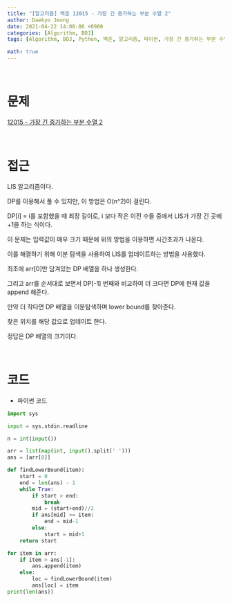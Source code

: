 ```yaml
---
title: "[알고리즘] 백준 12015 - 가장 긴 증가하는 부분 수열 2"
author: Daekyo Jeong
date: 2021-04-22 14:00:00 +0900
categories: [Algorithm, BOJ]
tags: [Algorithm, BOJ, Python, 백준, 알고리즘, 파이썬, 가장 긴 증가하는 부분 수열, 이분 탐색]

math: true
---
```



<br/>

# **문제**

[12015 - 가장 긴 증가하는 부분 수열 2](https://www.acmicpc.net/problem/12015)

<br/>

# **접근**

LIS 알고리즘이다.  

DP를 이용해서 풀 수 있지만, 이 방법은 O(n^2)이 걸린다.  

DP[i] = i를 포함했을 때 최장 길이로, i 보다 작은 이전 수들 중에서 LIS가 가장 긴 곳에 +1을 하는 식이다.  

이 문제는 입력값이 매우 크기 때문에 위의 방법을 이용하면 시간초과가 나온다.  

이를 해결하기 위해 이분 탐색을 사용하여 LIS를 업데이트하는 방법을 사용했다.  

최초에 arr[0]만 담겨있는 DP 배열을 하나 생성한다.  

그리고 arr를 순서대로 보면서 DP[-1] 번째와 비교하여 더 크다면 DP에 현재 값을 append 해준다.  

만약 더 작다면 DP 배열을 이분탐색하며 lower bound를 찾아준다.  

찾은 위치를 해당 값으로 업데이트 한다.  

정답은 DP 배열의 크기이다.  

<br/>

# **코드**

- 파이썬 코드   

```py
import sys

input = sys.stdin.readline

n = int(input())

arr = list(map(int, input().split(' ')))
ans = [arr[0]]

def findLowerBound(item):
    start = 0
    end = len(ans) - 1
    while True:
        if start > end:
            break
        mid = (start+end)//2
        if ans[mid] >= item:
            end = mid-1
        else:
            start = mid+1
    return start

for item in arr:
    if item > ans[-1]:
        ans.append(item)
    else:
        loc = findLowerBound(item)
        ans[loc] = item
print(len(ans))
```

<br/>
